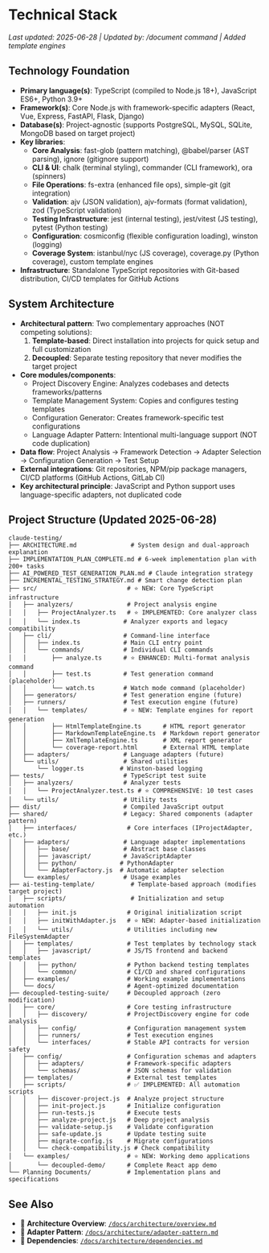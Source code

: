 # Technical Stack

*Last updated: 2025-06-28 | Updated by: /document command | Added template engines*

## Technology Foundation
- **Primary language(s)**: TypeScript (compiled to Node.js 18+), JavaScript ES6+, Python 3.9+
- **Framework(s)**: Core Node.js with framework-specific adapters (React, Vue, Express, FastAPI, Flask, Django)
- **Database(s)**: Project-agnostic (supports PostgreSQL, MySQL, SQLite, MongoDB based on target project)
- **Key libraries**: 
  - **Core Analysis**: fast-glob (pattern matching), @babel/parser (AST parsing), ignore (gitignore support)
  - **CLI & UI**: chalk (terminal styling), commander (CLI framework), ora (spinners)
  - **File Operations**: fs-extra (enhanced file ops), simple-git (git integration)
  - **Validation**: ajv (JSON validation), ajv-formats (format validation), zod (TypeScript validation)
  - **Testing Infrastructure**: jest (internal testing), jest/vitest (JS testing), pytest (Python testing)
  - **Configuration**: cosmiconfig (flexible configuration loading), winston (logging)
  - **Coverage System**: istanbul/nyc (JS coverage), coverage.py (Python coverage), custom template engines
- **Infrastructure**: Standalone TypeScript repositories with Git-based distribution, CI/CD templates for GitHub Actions

## System Architecture
- **Architectural pattern**: Two complementary approaches (NOT competing solutions):
  1. **Template-based**: Direct installation into projects for quick setup and full customization
  2. **Decoupled**: Separate testing repository that never modifies the target project
- **Core modules/components**:
  - Project Discovery Engine: Analyzes codebases and detects frameworks/patterns
  - Template Management System: Copies and configures testing templates
  - Configuration Generator: Creates framework-specific test configurations
  - Language Adapter Pattern: Intentional multi-language support (NOT code duplication)
- **Data flow**: Project Analysis → Framework Detection → Adapter Selection → Configuration Generation → Test Setup
- **External integrations**: Git repositories, NPM/pip package managers, CI/CD platforms (GitHub Actions, GitLab CI)
- **Key architectural principle**: JavaScript and Python support uses language-specific adapters, not duplicated code

## Project Structure (Updated 2025-06-28)
```
claude-testing/
├── ARCHITECTURE.md               # System design and dual-approach explanation
├── IMPLEMENTATION_PLAN_COMPLETE.md # 6-week implementation plan with 200+ tasks
├── AI_POWERED_TEST_GENERATION_PLAN.md # Claude integration strategy
├── INCREMENTAL_TESTING_STRATEGY.md # Smart change detection plan
├── src/                         # ⭐ NEW: Core TypeScript infrastructure
│   ├── analyzers/               # Project analysis engine
│   │   ├── ProjectAnalyzer.ts   # ⭐ IMPLEMENTED: Core analyzer class
│   │   └── index.ts            # Analyzer exports and legacy compatibility
│   ├── cli/                    # Command-line interface
│   │   ├── index.ts            # Main CLI entry point
│   │   └── commands/           # Individual CLI commands
│   │       ├── analyze.ts      # ⭐ ENHANCED: Multi-format analysis command
│   │       ├── test.ts         # Test generation command (placeholder)
│   │       └── watch.ts        # Watch mode command (placeholder)
│   ├── generators/             # Test generation engine (future)
│   ├── runners/                # Test execution engine (future)
│   │   └── templates/          # ⭐ NEW: Template engines for report generation
│   │       ├── HtmlTemplateEngine.ts      # HTML report generator
│   │       ├── MarkdownTemplateEngine.ts  # Markdown report generator
│   │       ├── XmlTemplateEngine.ts       # XML report generator
│   │       └── coverage-report.html       # External HTML template
│   ├── adapters/               # Language adapters (future)
│   └── utils/                  # Shared utilities
│       └── logger.ts          # Winston-based logging
├── tests/                      # TypeScript test suite
│   ├── analyzers/              # Analyzer tests
│   │   └── ProjectAnalyzer.test.ts # ⭐ COMPREHENSIVE: 10 test cases
│   └── utils/                  # Utility tests
├── dist/                       # Compiled JavaScript output
├── shared/                     # Legacy: Shared components (adapter pattern)
│   ├── interfaces/              # Core interfaces (IProjectAdapter, etc.)
│   ├── adapters/               # Language adapter implementations
│   │   ├── base/               # Abstract base classes
│   │   ├── javascript/         # JavaScriptAdapter
│   │   ├── python/            # PythonAdapter
│   │   └── AdapterFactory.js  # Automatic adapter selection
│   └── examples/               # Usage examples
├── ai-testing-template/          # Template-based approach (modifies target project)
│   ├── scripts/                  # Initialization and setup automation
│   │   ├── init.js              # Original initialization script
│   │   ├── initWithAdapter.js   # ⭐ NEW: Adapter-based initialization
│   │   └── utils/               # Utilities including new FileSystemAdapter
│   ├── templates/               # Test templates by technology stack
│   │   ├── javascript/          # JS/TS frontend and backend templates
│   │   ├── python/              # Python backend testing templates
│   │   └── common/              # CI/CD and shared configurations
│   ├── examples/                # Working example implementations
│   └── docs/                    # Agent-optimized documentation
├── decoupled-testing-suite/     # Decoupled approach (zero modification)
│   ├── core/                    # Core testing infrastructure
│   │   ├── discovery/           # ProjectDiscovery engine for code analysis
│   │   ├── config/              # Configuration management system
│   │   ├── runners/             # Test execution engines
│   │   └── interfaces/          # Stable API contracts for version safety
│   ├── config/                  # Configuration schemas and adapters
│   │   ├── adapters/            # Framework-specific adapters
│   │   └── schemas/             # JSON schemas for validation
│   ├── templates/               # External test templates
│   ├── scripts/                 # ✅ IMPLEMENTED: All automation scripts
│   │   ├── discover-project.js  # Analyze project structure
│   │   ├── init-project.js      # Initialize configuration
│   │   ├── run-tests.js         # Execute tests
│   │   ├── analyze-project.js   # Deep project analysis
│   │   ├── validate-setup.js    # Validate configuration
│   │   ├── safe-update.js       # Update testing suite
│   │   ├── migrate-config.js    # Migrate configurations
│   │   └── check-compatibility.js # Check compatibility
│   └── examples/                # ⭐ NEW: Working demo applications
│       └── decoupled-demo/      # Complete React app demo
└── Planning Documents/          # Implementation plans and specifications
```

## See Also
- 📖 **Architecture Overview**: [`/docs/architecture/overview.md`](./overview.md)
- 📖 **Adapter Pattern**: [`/docs/architecture/adapter-pattern.md`](./adapter-pattern.md)
- 📖 **Dependencies**: [`/docs/architecture/dependencies.md`](./dependencies.md)